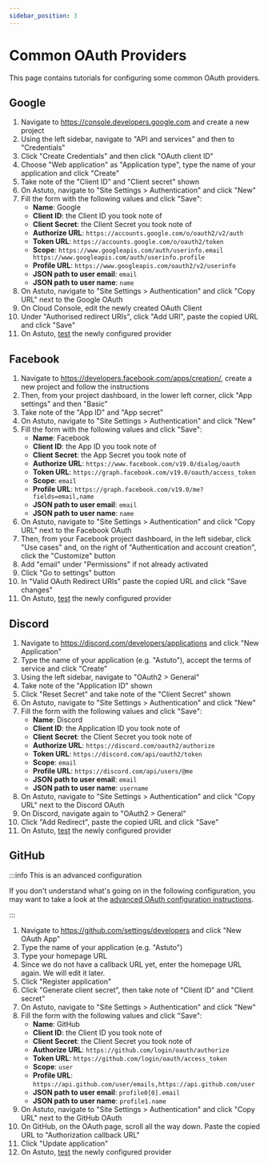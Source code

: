 ```yaml
---
sidebar_position: 3
---
```


# Common OAuth Providers

This page contains tutorials for configuring some common OAuth providers.

## Google

1. Navigate to https://console.developers.google.com and create a new project
2. Using the left sidebar, navigate to "API and services" and then to "Credentials"
3. Click "Create Credentials" and then click "OAuth client ID"
4. Choose "Web application" as "Application type", type the name of your application and click "Create"
5. Take note of the "Client ID" and "Client secret" shown
6. On Astuto, navigate to "Site Settings > Authentication" and click "New"
7. Fill the form with the following values and click "Save":
   - **Name**: Google
   - **Client ID**: the Client ID you took note of
   - **Client Secret**: the Client Secret you took note of
   - **Authorize URL**: `https://accounts.google.com/o/oauth2/v2/auth`
   - **Token URL**: `https://accounts.google.com/o/oauth2/token`
   - **Scope**: `https://www.googleapis.com/auth/userinfo.email https://www.googleapis.com/auth/userinfo.profile`
   - **Profile URL**: `https://www.googleapis.com/oauth2/v2/userinfo`
   - **JSON path to user email**: `email`
   - **JSON path to user name**: `name`
8. On Astuto, navigate to "Site Settings > Authentication" and click "Copy URL" next to the Google OAuth
9. On Cloud Console, edit the newly created OAuth Client
10. Under "Authorised redirect URIs", click "Add URI", paste the copied URL and click "Save"
11. On Astuto, [test](./oauth-configuration-basics.md#oauth-test) the newly configured provider

## Facebook

1. Navigate to https://developers.facebook.com/apps/creation/, create a new project and follow the instructions
2. Then, from your project dashboard, in the lower left corner, click "App settings" and then "Basic"
3. Take note of the "App ID" and "App secret"
4. On Astuto, navigate to "Site Settings > Authentication" and click "New"
5. Fill the form with the following values and click "Save":
   - **Name**: Facebook
   - **Client ID**: the App ID you took note of
   - **Client Secret**: the App Secret you took note of
   - **Authorize URL**: `https://www.facebook.com/v19.0/dialog/oauth`
   - **Token URL**: `https://graph.facebook.com/v19.0/oauth/access_token`
   - **Scope**: `email`
   - **Profile URL**: `https://graph.facebook.com/v19.0/me?fields=email,name`
   - **JSON path to user email**: `email`
   - **JSON path to user name**: `name`
6. On Astuto, navigate to "Site Settings > Authentication" and click "Copy URL" next to the Facebook OAuth
7. Then, from your Facebook project dashboard, in the left sidebar, click "Use cases" and, on the right of "Authentication and account creation", click the "Customize" button
8. Add "email" under "Permissions" if not already activated
9. Click "Go to settings" button
10. In "Valid OAuth Redirect URIs" paste the copied URL and click "Save changes"
11. On Astuto, [test](./oauth-configuration-basics.md#oauth-test) the newly configured provider

## Discord

1. Navigate to https://discord.com/developers/applications and click "New Application"
2. Type the name of your application (e.g. "Astuto"), accept the terms of service and click "Create"
3. Using the left sidebar, navigate to "OAuth2 > General"
4. Take note of the "Application ID" shown
5. Click "Reset Secret" and take note of the "Client Secret" shown
6. On Astuto, navigate to "Site Settings > Authentication" and click "New"
7. Fill the form with the following values and click "Save":
   - **Name**: Discord
   - **Client ID**: the Application ID you took note of
   - **Client Secret**: the Client Secret you took note of
   - **Authorize URL**: `https://discord.com/oauth2/authorize`
   - **Token URL**: `https://discord.com/api/oauth2/token`
   - **Scope**: `email`
   - **Profile URL**: `https://discord.com/api/users/@me`
   - **JSON path to user email**: `email`
   - **JSON path to user name**: `username`
8. On Astuto, navigate to "Site Settings > Authentication" and click "Copy URL" next to the Discord OAuth
9. On Discord, navigate again to "OAuth2 > General"
10. Click "Add Redirect", paste the copied URL and click "Save"
11. On Astuto, [test](./oauth-configuration-basics.md#oauth-test) the newly configured provider

## GitHub

:::info This is an advanced configuration

If you don't understand what's going on in the following configuration, you may want to take a look at the [advanced OAuth configuration instructions](./oauth-configuration-advanced.md#requesting-user-data-from-multiple-endpoints).

:::

1. Navigate to https://github.com/settings/developers and click "New OAuth App"
2. Type the name of your application (e.g. "Astuto")
3. Type your homepage URL
4. Since we do not have a callback URL yet, enter the homepage URL again. We will edit it later.
5. Click "Register application"
6. Click "Generate client secret", then take note of "Client ID" and "Client secret"
7. On Astuto, navigate to "Site Settings > Authentication" and click "New"
8. Fill the form with the following values and click "Save":
   - **Name**: GitHub
   - **Client ID**: the Client ID you took note of
   - **Client Secret**: the Client Secret you took note of
   - **Authorize URL**: `https://github.com/login/oauth/authorize`
   - **Token URL**: `https://github.com/login/oauth/access_token`
   - **Scope**: `user`
   - **Profile URL**: `https://api.github.com/user/emails,https://api.github.com/user`
   - **JSON path to user email**: `profile0[0].email`
   - **JSON path to user name**: `profile1.name`
9. On Astuto, navigate to "Site Settings > Authentication" and click "Copy URL" next to the GitHub OAuth
10. On GitHub, on the OAuth page, scroll all the way down. Paste the copied URL to "Authorization callback URL"
11. Click "Update application"
12. On Astuto, [test](./oauth-configuration-basics.md#oauth-test) the newly configured provider